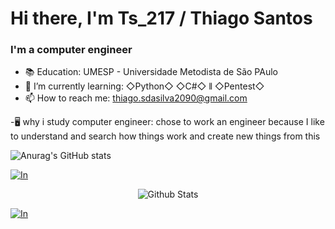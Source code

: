 # Hi there, I'm Ts_217 / Thiago Santos 
<h3><p>I'm a computer engineer </p></h3>


- 📚 Education: UMESP - Universidade Metodista de São PAulo
- 📃 I’m currently learning: ◇Python◇  ◇C#◇ ⫴ ◇Pentest◇
- 📫 How to reach me: thiago.sdasilva2090@gmail.com

 -🖥️ why i study computer engineer: chose to work an engineer because I like to understand and search how things work and create new things from this

![Anurag's GitHub stats](https://github-readme-stats.vercel.app/api?username=tss217&show_icons=true&theme=tokyonight)

[![In](https://img.shields.io/badge/LinkedIn-0077B5?style=for-the-badge&logo=linkedin&logoColor=white)](https://www.linkedin.com/in/thiago-s-silva-aa0b611b9/)

<p align="center">
        <img src="https://raw.githubusercontent.com/mayhemantt/mayhemantt/Update/svg/Bottom.svg" alt="Github Stats" />
</p>

[![In](https://img.shields.io/badge/LinkedIn-0077B5?style=for-the-badge&logo=linkedin&logoColor=white)](https://www.linkedin.com/in/thiago-s-silva-aa0b611b9/)

